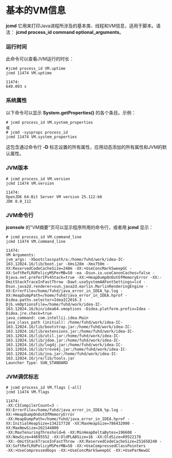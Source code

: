基本的VM信息
=============================================================
**jcmd** 它用来打印Java进程所涉及的基本类、线程和VM信息，适用于脚本。语法：
**jcmd process_id  command  optional_arguments**。

### 运行时间
此命令可以查看JVM运行的时长：
```shell
#jcmd process_id VM.uptime
jcmd 11474 VM.uptime
```
```
11474:
649.093 s
```

### 系统属性
以下命令可以显示 **System.getProperties()** 的各个条目。示例：
```shell
# jcmd process_id VM.system_properties
或
# jcmd -sysprops process_id
jcmd 11474 VM.system_properties
```
这包含通过命令行 **-D** 标志设置的所有属性，应用动态添加的所有属性和JVM的默认属性。

### JVM版本
```shell
# jcmd process_id VM.version
jcmd 11474 VM.version
```
```
11474:
OpenJDK 64-Bit Server VM version 25.112-b6
JDK 8.0_112
```

### JVM命令行
**jconsole** 的"VM摘要"页可以显示程序所用的命令行，或者用 **jcmd** 显示：
```shell
# jcmd process_id VM.command_line
jcmd 11474 VM.command_line
```
```
11474:
VM Arguments:
jvm_args: -Xbootclasspath/a:/home/fuhd/work/idea-IC-163.12024.16/lib/boot.jar -Xms128m -Xmx750m -XX:ReservedCodeCacheSize=240m -XX:+UseConcMarkSweepGC -XX:SoftRefLRUPolicyMSPerMB=50 -ea -Dsun.io.useCanonCaches=false -Djava.net.preferIPv4Stack=true -XX:+HeapDumpOnOutOfMemoryError -XX:-OmitStackTraceInFastThrow -Dawt.useSystemAAFontSettings=lcd -Dsun.java2d.renderer=sun.java2d.marlin.MarlinRenderingEngine -XX:ErrorFile=/home/fuhd/java_error_in_IDEA_%p.log -XX:HeapDumpPath=/home/fuhd/java_error_in_IDEA.hprof -Didea.paths.selector=IdeaIC2016.3 -Djb.vmOptionsFile=/home/fuhd/work/idea-IC-163.12024.16/bin/idea64.vmoptions -Didea.platform.prefix=Idea -Didea.jre.check=true
java_command: com.intellij.idea.Main
java_class_path (initial): /home/fuhd/work/idea-IC-163.12024.16/lib/bootstrap.jar:/home/fuhd/work/idea-IC-163.12024.16/lib/extensions.jar:/home/fuhd/work/idea-IC-163.12024.16/lib/util.jar:/home/fuhd/work/idea-IC-163.12024.16/lib/jdom.jar:/home/fuhd/work/idea-IC-163.12024.16/lib/log4j.jar:/home/fuhd/work/idea-IC-163.12024.16/lib/trove4j.jar:/home/fuhd/work/idea-IC-163.12024.16/lib/jna.jar:/home/fuhd/work/idea-IC-163.12024.16/jre/lib/tools.jar
Launcher Type: SUN_STANDARD
```

### JVM调优标志
```shell
# jcmd process_id VM.flags [-all]
jcmd 11474 VM.flags
```
```
11474:
-XX:CICompilerCount=3 -XX:ErrorFile=/home/fuhd/java_error_in_IDEA_%p.log -XX:+HeapDumpOnOutOfMemoryError
-XX:HeapDumpPath=/home/fuhd/java_error_in_IDEA.hprof -XX:InitialHeapSize=134217728 -XX:MaxHeapSize=786432000 -XX:MaxNewSize=262144000
-XX:MaxTenuringThreshold=6 -XX:MinHeapDeltaBytes=196608 -XX:NewSize=44695552 -XX:OldPLABSize=16 -XX:OldSize=89522176
-XX:-OmitStackTraceInFastThrow -XX:ReservedCodeCacheSize=251658240 -XX:SoftRefLRUPolicyMSPerMB=50 -XX:+UseCompressedClassPointers
-XX:+UseCompressedOops -XX:+UseConcMarkSweepGC -XX:+UseParNewGC
```
